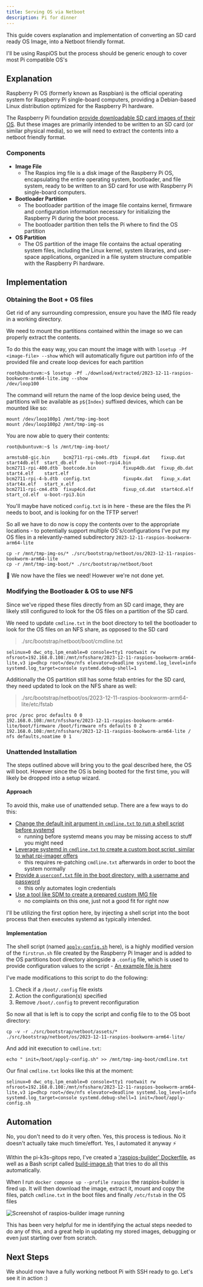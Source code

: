 ```yaml
---
title: Serving OS via Netboot
description: Pi for dinner
---
```


This guide covers explanation and implementation of converting an SD card ready OS Image, into a Netboot friendly format.

I'll be using RaspiOS but the process should be generic enough to cover most Pi compatible OS's

## Explanation

Raspberry Pi OS (formerly known as Raspbian) is the official operating system for Raspberry Pi single-board computers, providing a Debian-based Linux distribution optimized for the Raspberry Pi hardware.

The Raspberry Pi foundation [provide downloadable SD card images of their OS](https://www.raspberrypi.com/software/operating-systems/). But these images are primarily intended to be written to an SD card (or similar physical media), so we will need to extract the contents into a netboot friendly format.

### Components
- **Image File**
    - The Raspios img file is a disk image of the Raspberry Pi OS, encapsulating the entire operating system, bootloader, and file system, ready to be written to an SD card for use with Raspberry Pi single-board computers.
- **Bootloader Partition**
    - The bootloader partition of the image file contains kernel, firmware and configuration information necessary for initializing the Raspberry Pi during the boot process.
    - The bootloader partition then tells the Pi where to find the OS partition
- **OS Partition**
    - The OS partition of the image file contains the actual operating system files, including the Linux kernel, system libraries, and user-space applications, organized in a file system structure compatible with the Raspberry Pi hardware.

## Implementation

### Obtaining the Boot + OS files

Get rid of any surrounding compression, ensure you have the IMG file ready in a working directory.

We need to mount the partitions contained within the image so we can properly extract the contents.

To do this the easy way, you can mount the image with with `losetup -Pf <image-file> --show` which will automatically figure out partition info of the provided file and create loop devices for each partition
```
root@ubuntuvm:~$ losetup -Pf ./download/extracted/2023-12-11-raspios-bookworm-arm64-lite.img --show
/dev/loop100
```
The command will return the name of the loop device being used, the partitions will be available as `p${Index}` suffixed devices, which can be mounted like so:
```
mount /dev/loop100p1 /mnt/tmp-img-boot
mount /dev/loop100p2 /mnt/tmp-img-os
```
You are now able to query their contents:
```
root@ubuntuvm:~$ ls /mnt/tmp-img-boot/

armstub8-gic.bin     bcm2711-rpi-cm4s.dtb  fixup4.dat    fixup.dat     start4db.elf  start_db.elf     u-boot-rpi4.bin
bcm2711-rpi-400.dtb  bootcode.bin          fixup4db.dat  fixup_db.dat  start4.elf    start.elf
bcm2711-rpi-4-b.dtb  config.txt            fixup4x.dat   fixup_x.dat   start4x.elf   start_x.elf
bcm2711-rpi-cm4.dtb  fixup4cd.dat          fixup_cd.dat  start4cd.elf  start_cd.elf  u-boot-rpi3.bin
```

You'll maybe have noticed `config.txt` is in here - these are the files the Pi needs to boot, and is looking for on the TFTP server!

So all we have to do now is copy the contents over to the appropriate locations - to potentially support multiple OS's/configurations I've put my OS files in a relevantly-named subdirectory `2023-12-11-raspios-bookworm-arm64-lite`

```
cp -r /mnt/tmp-img-os/* ./src/bootstrap/netboot/os/2023-12-11-raspios-bookworm-arm64-lite
cp -r /mnt/tmp-img-boot/* ./src/bootstrap/netboot/boot
```

🥳 We now have the files we need! However we're not done yet.

### Modifying the Bootloader & OS to use NFS

Since we've ripped these files directly from an SD card image, they are likely still configured to look for the OS files on a partition of the SD card.

We need to update `cmdline.txt` in the boot directory to tell the bootloader to look for the OS files on an NFS share, as opposed to the SD card

> ./src/bootstrap/netboot/boot/cmdline.txt
```
selinux=0 dwc_otg.lpm_enable=0 console=tty1 rootwait rw nfsroot=192.168.0.108:/mnt/nfsshare/2023-12-11-raspios-bookworm-arm64-lite,v3 ip=dhcp root=/dev/nfs elevator=deadline systemd.log_level=info systemd.log_target=console systemd.debug-shell=1
```

Additionally the OS partition still has some fstab entries for the SD card, they need updated to look on the NFS share as well:

> ./src/bootstrap/netboot/os/2023-12-11-raspios-bookworm-arm64-lite/etc/fstab
```
proc /proc proc defaults 0 0
192.168.0.108:/mnt/nfsshare/2023-12-11-raspios-bookworm-arm64-lite/boot/firmware /boot/firmware nfs defaults 0 2
192.168.0.108:/mnt/nfsshare/2023-12-11-raspios-bookworm-arm64-lite / nfs defaults,noatime 0 1
```

### Unattended Installation

The steps outlined above will bring you to the goal described here, the OS will boot. However since the OS is being booted for the first time, you will likely be dropped into a setup wizard.

#### Approach
To avoid this, make use of unattended setup. There are a few ways to do this:
 - [Change the default init argument in `cmdline.txt` to run a shell script before systemd]()
   - running before systemd means you may be missing access to stuff you might need
 - [Leverage systemd in `cmdline.txt` to create a custom boot script, similar to what rpi-imager offers](https://raspberrypi.stackexchange.com/a/143382)
   - this requires re-patching `cmdline.txt` afterwards in order to boot the system normally
 - [Provide a `userconf.txt` file in the boot directory, with a username and password](https://www.raspberrypi.com/news/raspberry-pi-bullseye-update-april-2022/#:~:text=called%20userconf%20or-,userconf.txt,-in%20the%20boot)
   - this only automates login credentials
 - [Use a tool like SDM to create a prepared custom IMG file](https://github.com/gitbls/sdm)
   - no complaints on this one, just not a good fit for right now

I'll be utilizing the first option here, by injecting a shell script into the boot process that then executes systemd as typically intended.

#### Implementation
The shell script (named [`apply-config.sh`](https://github.com/andrewiankidd/pi-k3s-gitops/blob/master/src/bootstrap/netboot/assets/boot/apply-config.sh) here), is a highly modified version of the `firstrun.sh` file created by the Raspberry Pi Imager and is added to the OS partitions boot directory alongside a `.config` file, which is used to provide configuration values to the script - [An example file is here](https://github.com/andrewiankidd/pi-k3s-gitops/blob/master/src/bootstrap/netboot/assets/boot/.config.example)

I've made modifications to this script to do the following:
1. Check if a `/boot/.config` file exists
2. Action the configuration(s) specified
3. Remove `/boot/.config` to prevent reconfiguration

So now all that is left is to copy the script and config file to to the OS boot directory:
```
cp -v -r ./src/bootstrap/netboot/assets/* ./src/bootstrap/netboot/os/2023-12-11-raspios-bookworm-arm64-lite/

```

And add init execution to `cmdline.txt`:
```
echo " init=/boot/apply-config.sh" >> /mnt/tmp-img-boot/cmdline.txt

```

Our final `cmdline.txt` looks like this at the moment:
```
selinux=0 dwc_otg.lpm_enable=0 console=tty1 rootwait rw nfsroot=192.168.0.108:/mnt/nfsshare/2023-12-11-raspios-bookworm-arm64-lite,v3 ip=dhcp root=/dev/nfs elevator=deadline systemd.log_level=info systemd.log_target=console systemd.debug-shell=1 init=/boot/apply-config.sh
```

## Automation

No, you don't need to do it very often. Yes, this process is tedious. No it doesn't actually take much time/effort. Yes, I automated it anyway ⚡

Within the pi-k3s-gitops repo, I've created a ['raspios-builder' Dockerfile](https://github.com/andrewiankidd/pi-k3s-gitops/blob/master/src/bootstrap/netboot/raspios-builder.Dockerfile), as well as a Bash script called [build-image.sh](https://github.com/andrewiankidd/pi-k3s-gitops/blob/master/src/bootstrap/netboot/scripts/build-image.sh) that tries to do all this automatically.

When I run `docker compose up --profile raspios` the raspios-builder is fired up. It will then download the image, extract it, mount and copy the files, patch `cmdline.txt` in the boot files and finally `/etc/fstab` in the OS files

![Screenshot of raspios-builder image running](../../../../assets/docs/guides/bootstrap/prep/raspios-builder.png)

This has been very helpful for me in identifying the actual steps needed to do any of this, and a great help in updating my stored images, debugging or even just starting over from scratch.


## Next Steps

We should now have a fully working netboot Pi with SSH ready to go. Let's see it in action :)